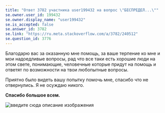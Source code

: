 ```yaml
---
title: "Ответ 3782 участника user199432 на вопрос \"БЕСПРЕДЕЛ...\""
se.owner.user_id: 199432
se.owner.display_name: "user199432"
se.is_accepted: false
se.answer_id: 3782
se.link: "https://ru.meta.stackoverflow.com/a/3782/240512"
se.question_id: 3776
---
```


Благодарю вас за оказанную мне помощь, за ваше терпение ко мне и мои надоедливые вопросы, рад что все таки есть хорошие люди на этом свете, понимающие, человечные которые придут на помощь и ответят по возможности на твои любопытные вопросы.

Приятно было видеть вашу попытку помочь мне, спасибо что не отвернулись. Я не осуждаю никого.

**Спасибо большое всем.**

![введите сюда описание изображения](http://i.stack.imgur.com/CcYWM.jpg)
